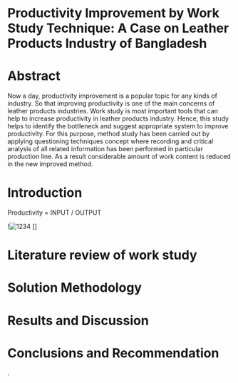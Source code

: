 # Productivity Improvement by Work Study Technique: A Case on Leather Products Industry of Bangladesh
# Abstract
Now a day, productivity improvement is a popular topic for any kinds of industry. So that improving productivity is one of the main concerns of leather products industries. Work study is most important tools that can help to increase productivity in leather products industry. Hence, this study helps to identify the bottleneck and suggest appropriate system to improve productivity. For this purpose, method study has been carried out by applying questioning techniques concept where recording and critical analysis of all related information has been performed in particular production line. As a result considerable amount of work content is reduced in the new improved method. 
# Introduction
Productivity = INPUT / OUTPUT 

!![1234](https://user-images.githubusercontent.com/132740254/236610804-f4347358-d1cd-437c-b48a-cd60c7940f84.jpg)
[]

# Literature review of work study
# Solution Methodology
# Results and Discussion 
# Conclusions and Recommendation 

.

